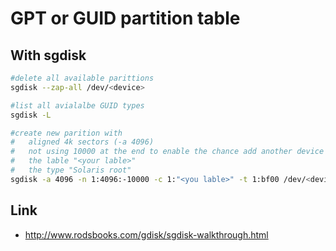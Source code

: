 # GPT or GUID partition table

## With sgdisk

```bash
#delete all available parittions
sgdisk --zap-all /dev/<device>

#list all avialalbe GUID types
sgdisk -L

#create new parition with 
#   aligned 4k sectors (-a 4096)
#   not using 10000 at the end to enable the chance add another device with "almost the same number of sectors" to the pool
#   the lable "<your lable>"
#   the type "Solaris root"
sgdisk -a 4096 -n 1:4096:-10000 -c 1:"<you lable>" -t 1:bf00 /dev/<device>
```

## Link

* http://www.rodsbooks.com/gdisk/sgdisk-walkthrough.html

